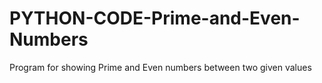 # PYTHON-CODE-Prime-and-Even-Numbers
Program for showing Prime and Even numbers between two given values
